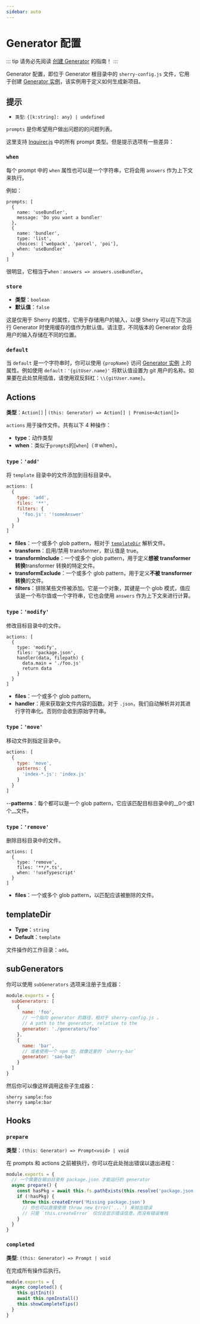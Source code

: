 ```yaml
---
sidebar: auto
---
```


# Generator 配置

::: tip 
请务必先阅读 [创建 Generator](./guide/creating-generator.md) 的指南！
:::

Generator 配置，即位于 Generator 根目录中的 `sherry-config.js` 文件，它用于创建 [Generator 实例](./generator-instance.md)，该实例用于定义如何生成新项目。

## 提示

- `类型`: `{[k:string]: any} | undefined`

`prompts` 是你希望用户做出问题的的问题列表。

这里支持 [Inquirer.js](https://github.com/SBoudrias/Inquirer.js#question) 中的所有 prompt 类型。但是提示选项有一些差异：

### `when`

每个 prompt 中的 `when` 属性也可以是一个字符串，它将会用 `answers` 作为上下文来执行。

例如：

```js{10}
prompts: [
  {
    name: 'useBundler',
    message: 'Do you want a bundler'
  },
  {
    name: 'bundler',
    type: 'list',
    choices: ['webpack', 'parcel', 'poi'],
    when: 'useBundler'
  }
]
```

很明显，它相当于`when：answers => answers.useBundler`。

### `store`

- __类型__：`boolean`
- __默认值__：`false`

这是仅用于 Sherry 的属性，它用于存储用户的输入，以便 Sherry 可以在下次运行 Generator 时使用缓存的值作为默认值。请注意，不同版本的 Generator 会将用户的输入存储在不同的位置。

### `default`

当 `default` 是一个字符串时，你可以使用 `{propName}` 访问 [Generator 实例](./generator-instance.md) 上的属性。例如使用 `default：'{gitUser.name}'` 将默认值设置为 git 用户的名称。如果要在此处禁用插值，请使用双反斜杠：`\\{gitUser.name}`。

## Actions

__类型__：`Action[]` | `(this: Generator) => Action[] | Promise<Action[]>`

`actions` 用于操作文件。共有以下 4 种操作：

- __type__：动作类型
- __when__：类似于`prompts`的[`when`]（＃when）。

### `type：'add'`

将 `template` 目录中的文件添加到目标目录中。

```js
actions: [
  {
    type: 'add',
    files: '**',
    filters: {
      'foo.js': '!someAnswer'
    }
  }
]
```

- __files__：一个或多个 glob pattern，相对于 [`templateDir`](#templatedir) 解析文件。
- __transform__：启用/禁用 transformer，默认值是 true。
- __transformInclude__：一个或多个 glob pattern，用于定义**想被 transformer 转换**transformer 转换的特定文件。
- __transformExclude__：一个或多个 glob pattern，用于定义**不被 transformer 转换**的文件。
- __filters__：排除某些文件被添加。它是一个对象，其键是一个 glob 模式，值应该是一个布尔值或一个字符串，它也会使用 `answers` 作为上下文来进行计算。

### `type：'modify'`

修改目标目录中的文件。

```JS
actions: [
  {
    type: 'modify',
    files: 'package.json',
    handler(data, filepath) {
      data.main = './foo.js'
      return data
    }
  }
]
```

- __files__：一个或多个 glob pattern。
- __handler__：用来获取新文件内容的函数。对于 `.json`，我们自动解析并对其进行字符串化。否则你会收到原始字符串。

### `type：'move'`

移动文件到指定目录中。

```js
actions: [
  {
    type: 'move',
    patterns: {
      'index-*.js': 'index.js'
    }
  }
]
```

--__patterns__：每个都可以是一个 glob pattern，它应该匹配目标目录中的__0个或1个__文件。

### `type：'remove'`

删除目标目录中的文件。

```JS
actions: [
  {
    type: 'remove',
    files: '**/*.ts',
    when: '!useTypescript'
  }
]
```

- __files__：一个或多个 glob pattern，以匹配应该被删除的文件。

## templateDir

- __Type__：`string`
- __Default__：`template`

文件操作的工作目录：`add`。

## subGenerators

你可以使用 `subGenerators` 选项来注册子生成器：

```js
module.exports = {
  subGenerators: [
    {
      name: 'foo',
      // 一个指向 generator 的路径，相对于 sherry-config.js 。
      // A path to the generator, relative to the 
      generator: './generators/foo'
    },
    {
      name: 'bar',
      // 或者使用一个 npm 包，就像这里的 `sherry-bar`
      generator: 'sao-bar'
    }
  ]
}
```

然后你可以像这样调用这些子生成器：

```庆典
sherry sample:foo
sherry sample:bar
```

## Hooks

### `prepare`

__类型__：`(this: Generator) => Prompt<void> | void`

在 prompts 和 actions 之前被执行，你可以在此处抛出错误以退出进程：

```js
module.exports = {
  // 一个需要在输出目录有 package.json 才能运行的 generator
  async prepare() {
    const hasPkg = await this.fs.pathExists(this.resolve('package.json'))
    if (!hasPkg) {
      throw this.createError('Missing package.json')
      // 你也可以直接使用 throw new Error('...') 来抛出错误
      // 只是 `this.createError` 仅仅会显示错误信息，而没有错误堆栈
    }
  }
}
```

### `completed`

__类型__: `(this: Generator) => Prompt | void`

在完成所有操作后执行。

```js
module.exports = {
  async completed() {
    this.gitInit()
    await this.npmInstall()
    this.showCompleteTips()
  }
}
```
